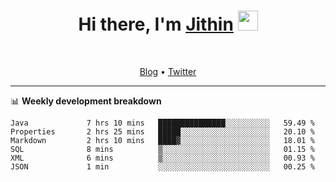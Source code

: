 <h1 align="center">Hi there, I'm <a href="https://jithset.github.io/" target="_blank">Jithin</a> <img
src="https://github.com/blackcater/blackcater/raw/main/images/Hi.gif" height="32" /></h1>

<br />

<p align="center">
  <a href="https://jithset.github.io">Blog</a> •
  <a href="https://twitter.com/jithset">Twitter</a>
</p>

---

📊 **Weekly development breakdown**

<!--START_SECTION:waka-->

```text
Java             7 hrs 10 mins   ███████████████░░░░░░░░░░   59.49 %
Properties       2 hrs 25 mins   █████░░░░░░░░░░░░░░░░░░░░   20.10 %
Markdown         2 hrs 10 mins   ████▓░░░░░░░░░░░░░░░░░░░░   18.01 %
SQL              8 mins          ▒░░░░░░░░░░░░░░░░░░░░░░░░   01.15 %
XML              6 mins          ▒░░░░░░░░░░░░░░░░░░░░░░░░   00.93 %
JSON             1 min           ░░░░░░░░░░░░░░░░░░░░░░░░░   00.25 %
```

<!--END_SECTION:waka-->

